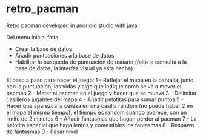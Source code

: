 # retro_pacman
Retro pacman developed in andrioid studio with java

Del menu inicial falta:
 - Crear la base de datos
 - Añadir puntuaciones a la base de datos
 - Habilitar la busqueda de puntuacion de usuario (falta la consulta a la base de datos, la interfaz visual ya esta hecha)

El paso a paso para hacer el juego:
 1 - Reflejar el mapa en la pantalla, junto con la puntuación, las vidas y algo que indique como se va a mover el pacman
 2 - Meter al pacman en el juego y hacer que se mueva
 3 - Delimitar casilleros jugables del mapa
 4 - Añadir pelotitas para sumar puntos
 5 - Hacer que aparezca la cereza en una casilla random (no puede haber 2 en el mapa al mismo tiempo), el tiempo es random cuando aparece, con un limite de 2 minutos
 6 - Añadir fantasmas que hagan perder al pacman
 7 - La pelotita especial que haga lentos y comestibles los fantasmas
 8 - Respawn de fantasmas
 9 - Pasar nivel
